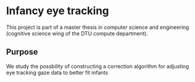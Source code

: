 # Infancy eye tracking
This project is part of a master thesis in computer science and engineering (cognitive science wing of the DTU compute department).

## Purpose
We study the possbility of constructing a correction algorithm for adjusting eye tracking gaze data to better fit infants